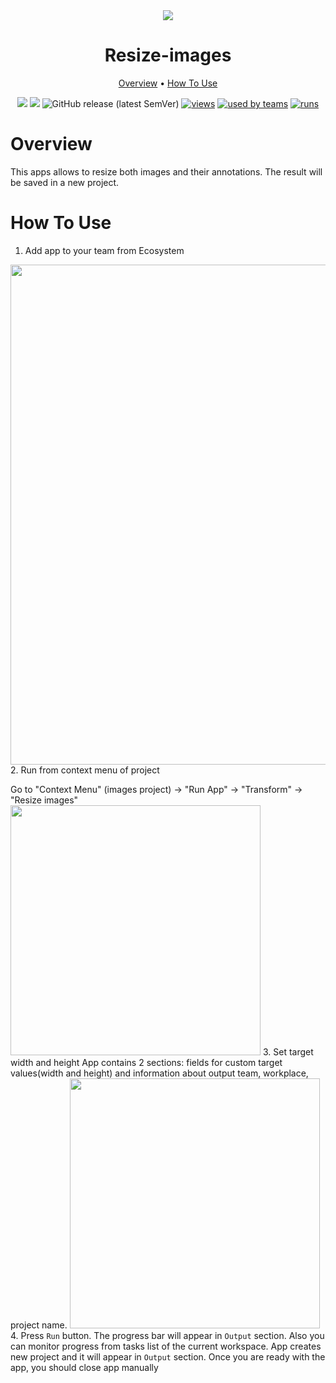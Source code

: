 <div align="center" markdown>
<img src="https://i.imgur.com/R0d7RSW.png"/>

# Resize-images

<p align="center">
  <a href="#Overview">Overview</a> •
  <a href="#How-To-Use">How To Use</a>
</p>


[![](https://img.shields.io/badge/supervisely-ecosystem-brightgreen)](https://ecosystem.supervise.ly/apps/supervisely-ecosystem/resize-images)
[![](https://img.shields.io/badge/slack-chat-green.svg?logo=slack)](https://supervise.ly/slack)
![GitHub release (latest SemVer)](https://img.shields.io/github/v/release/supervisely-ecosystem/resize-images)
[![views](https://app.supervise.ly/public/api/v3/ecosystem.counters?repo=supervisely-ecosystem/resize-images&counter=views&label=views)](https://supervise.ly)
[![used by teams](https://app.supervise.ly/public/api/v3/ecosystem.counters?repo=supervisely-ecosystem/resize-images&counter=downloads&label=used%20by%20teams)](https://supervise.ly)
[![runs](https://app.supervise.ly/public/api/v3/ecosystem.counters?repo=supervisely-ecosystem/resize-images&counter=runs&label=runs)](https://supervise.ly)

</div>

# Overview

This apps allows to resize both images and their annotations. The result  will be saved in a new project. 

# How To Use

1. Add app to your team from Ecosystem
<img src="https://i.imgur.com/QVkl9yp.png" width="800px"/>
2. Run from context menu of project

Go to "Context Menu" (images project) -> "Run App" -> "Transform" -> "Resize images"
<img src="https://i.imgur.com/w5pztbj.png" height="400px"/>
3. Set target width and height
App contains 2 sections: fields for custom target values(width and height) and information about output team, workplace, project name.
<img src="https://i.imgur.com/yg48K7K.png" height="400px"/>
4. Press `Run` button. The progress bar will appear in `Output` section. Also you can monitor progress from tasks list of the current workspace.
App creates new project and it will appear in `Output` section. Once you are ready with the app, you should close app manually
